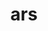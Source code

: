 ---
title: ars
meaning: skill
ch: fourteen
pos: nounthird
genitive: artis
abbgender: f.
abbgender2: fem.
gender: feminine
declension: third
f2: yes
f: yes
---